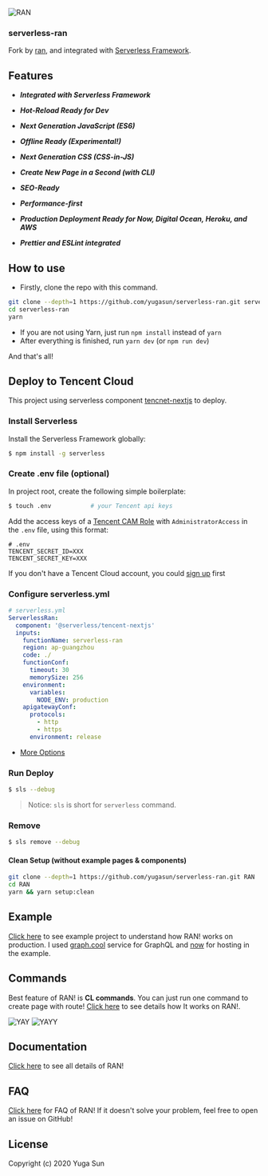 ![RAN](https://user-images.githubusercontent.com/694940/29736531-6ab509e8-8a02-11e7-8e61-66e5ea4e29b8.png)

### serverless-ran

Fork by [ran](https://github.com/Sly777/ran), and integrated with [Serverless Framework](https://github.com/serverless/serverless).

## Features

- **_Integrated with Serverless Framework_**

- **_Hot-Reload Ready for Dev_**

- **_Next Generation JavaScript (ES6)_**

- **_Offline Ready (Experimental!)_**

- **_Next Generation CSS (CSS-in-JS)_**

- **_Create New Page in a Second (with CLI)_**

- **_SEO-Ready_**

- **_Performance-first_**

- **_Production Deployment Ready for Now, Digital Ocean, Heroku, and AWS_**

- **_Prettier and ESLint integrated_**

## How to use

- Firstly, clone the repo with this command.

```bash
git clone --depth=1 https://github.com/yugasun/serverless-ran.git serverless-ran
cd serverless-ran
yarn
```

- If you are not using Yarn, just run `npm install` instead of `yarn`
- After everything is finished, run `yarn dev` (or `npm run dev`)

And that's all!

## Deploy to Tencent Cloud

This project using serverless component [tencnet-nextjs](https://github.com/serverless-components/tencent-nextjs) to deploy.

### Install Serverless

Install the Serverless Framework globally:

```bash
$ npm install -g serverless
```

### Create .env file (optional)

In project root, create the following simple boilerplate:

```bash
$ touch .env           # your Tencent api keys
```

Add the access keys of a [Tencent CAM Role](https://console.cloud.tencent.com/cam/capi) with `AdministratorAccess` in the `.env` file, using this format:

```
# .env
TENCENT_SECRET_ID=XXX
TENCENT_SECRET_KEY=XXX
```

If you don't have a Tencent Cloud account, you could [sign up](https://intl.cloud.tencent.com/register) first

### Configure serverless.yml

```yml
# serverless.yml
ServerlessRan:
  component: '@serverless/tencent-nextjs'
  inputs:
    functionName: serverless-ran
    region: ap-guangzhou
    code: ./
    functionConf:
      timeout: 30
      memorySize: 256
    environment:
      variables:
        NODE_ENV: production
    apigatewayConf:
      protocols:
        - http
        - https
      environment: release
```

- [More Options](https://github.com/serverless-components/tencent-nextjs/blob/master/docs/configure.md)

### Run Deploy

```bash
$ sls --debug
```

> Notice: `sls` is short for `serverless` command.

### Remove

```bash
$ sls remove --debug
```

#### Clean Setup (without example pages & components)

```bash
git clone --depth=1 https://github.com/yugasun/serverless-ran.git RAN
cd RAN
yarn && yarn setup:clean
```

## Example

[Click here](https://service-74whi6qw-1251556596.gz.apigw.tencentcs.com/release/) to see example project to understand how RAN! works on production. I used [graph.cool](https://graph.cool/) service for GraphQL and [now](https://zeit.co/now) for hosting in the example.

## Commands

Best feature of RAN! is **CL commands**. You can just run one command to create page with route! [Click here](docs/Commands.md) to see details how It works on RAN!.

![YAY](https://media.giphy.com/media/l0Iy6nmyS5p7hIAso/giphy.gif)
![YAYY](https://media.giphy.com/media/26vIfscbQhVK7ML5u/giphy.gif)

## Documentation

[Click here](https://www.rantoolkit.com/) to see all details of RAN!

## FAQ

[Click here](docs/FAQ.md) for FAQ of RAN! If it doesn't solve your problem, feel free to open an issue on GitHub!

## License

Copyright (c) 2020 Yuga Sun
